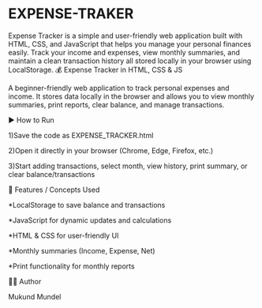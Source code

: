 # EXPENSE-TRAKER
Expense Tracker is a simple and user-friendly web application built with HTML, CSS, and JavaScript that helps you manage your personal finances easily. Track your income and expenses, view monthly summaries, and maintain a clean transaction history all stored locally in your browser using LocalStorage.
💰 Expense Tracker in HTML, CSS & JS

A beginner-friendly web application to track personal expenses and income.
It stores data locally in the browser and allows you to view monthly summaries, print reports, clear balance, and manage transactions.

▶️ How to Run

1)Save the code as EXPENSE_TRACKER.html

2)Open it directly in your browser (Chrome, Edge, Firefox, etc.)

3)Start adding transactions, select month, view history, print summary, or clear balance/transactions

🎯 Features / Concepts Used

*LocalStorage to save balance and transactions

*JavaScript for dynamic updates and calculations

*HTML & CSS for user-friendly UI

*Monthly summaries (Income, Expense, Net)

*Print functionality for monthly reports

🧑‍💻 Author

Mukund Mundel
